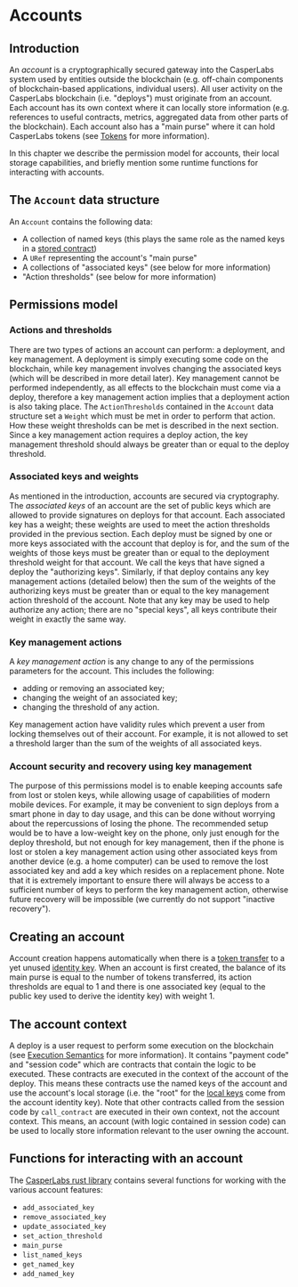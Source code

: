 # Accounts

## Introduction

An _account_ is a cryptographically secured gateway into the CasperLabs system
used by entities outside the blockchain (e.g. off-chain components of
blockchain-based applications, individual users). All user activity on the
CasperLabs blockchain (i.e. "deploys") must originate from an account. Each
account has its own context where it can locally store information (e.g.
references to useful contracts, metrics, aggregated data from other parts of the
blockchain). Each account also has a "main purse" where it can hold CasperLabs
tokens (see [Tokens](./tokens.md) for more information).

In this chapter we describe the permission model for accounts, their local
storage capabilities, and briefly mention some runtime functions for interacting
with accounts.

## The `Account` data structure

An `Account` contains the following data:

- A collection of named keys (this plays the same role as the named keys in a
  [stored contract](./global-state.md#contracts))
- A `URef` representing the account's "main purse"
- A collections of "associated keys" (see below for more information)
- "Action thresholds" (see below for more information)

## Permissions model

### Actions and thresholds

There are two types of actions an account can perform: a deployment, and key
management. A deployment is simply executing some code on the blockchain, while
key management involves changing the associated keys (which will be described in
more detail later). Key management cannot be performed independently, as all
effects to the blockchain must come via a deploy, therefore a key management
action implies that a deployment action is also taking place. The
`ActionThresholds` contained in the `Account` data structure set a `Weight`
which must be met in order to perform that action. How these weight thresholds
can be met is described in the next section. Since a key management action
requires a deploy action, the key management threshold should always be greater
than or equal to the deploy threshold.

### Associated keys and weights

As mentioned in the introduction, accounts are secured via cryptography. The
_associated keys_ of an account are the set of public keys which are allowed to
provide signatures on deploys for that account. Each associated key has a
weight; these weights are used to meet the action thresholds provided in the
previous section. Each deploy must be signed by one or more keys associated with
the account that deploy is for, and the sum of the weights of those keys must be
greater than or equal to the deployment threshold weight for that account. We
call the keys that have signed a deploy the "authorizing keys". Similarly, if
that deploy contains any key management actions (detailed below) then the sum of
the weights of the authorizing keys must be greater than or equal to the key
management action threshold of the account. Note that any key may be used to
help authorize any action; there are no "special keys", all keys contribute
their weight in exactly the same way.

### Key management actions

A _key management action_ is any change to any of the permissions parameters for
the account. This includes the following:

- adding or removing an associated key;
- changing the weight of an associated key;
- changing the threshold of any action.

Key management action have validity rules which prevent a user from locking
themselves out of their account. For example, it is not allowed to set a
threshold larger than the sum of the weights of all associated keys.

### Account security and recovery using key management

The purpose of this permissions model is to enable keeping accounts safe from
lost or stolen keys, while allowing usage of capabilities of modern mobile
devices. For example, it may be convenient to sign deploys from a smart phone in
day to day usage, and this can be done without worrying about the repercussions
of losing the phone. The recommended setup would be to have a low-weight key on
the phone, only just enough for the deploy threshold, but not enough for key
management, then if the phone is lost or stolen a key management action using
other associated keys from another device (e.g. a home computer) can be used to
remove the lost associated key and add a key which resides on a replacement
phone. Note that it is extremely important to ensure there will always be access
to a sufficient number of keys to perform the key management action, otherwise
future recovery will be impossible (we currently do not support "inactive
recovery").

## Creating an account

Account creation happens automatically when there is a [token
transfer](./tokens.md#purses-and-accounts) to a yet unused [identity
key](./global-state.md#account-identity-key). When an account is first created,
the balance of its main purse is equal to the number of tokens transferred, its
action thresholds are equal to 1 and there is one associated key (equal to the
public key used to derive the identity key) with weight 1.

## The account context

A deploy is a user request to perform some execution on the blockchain (see
[Execution Semantics](./execution-semantics.md) for more information). It
contains "payment code" and "session code" which are contracts that contain the
logic to be executed. These contracts are executed in the context of the account
of the deploy. This means these contracts use the named keys of the account and
use the account's local storage (i.e. the "root" for the [local
keys](./global-state/md#local-key) come from the account identity key). Note
that other contracts called from the session code by `call_contract` are
executed in their own context, not the account context. This means, an account
(with logic contained in session code) can be used to locally store information
relevant to the user owning the account.

## Functions for interacting with an account

The [CasperLabs rust library](https://crates.io/crates/casperlabs-contract-ffi)
contains several functions for working with the various account features:

- `add_associated_key`
- `remove_associated_key`
- `update_associated_key`
- `set_action_threshold`
- `main_purse`
- `list_named_keys`
- `get_named_key`
- `add_named_key`
